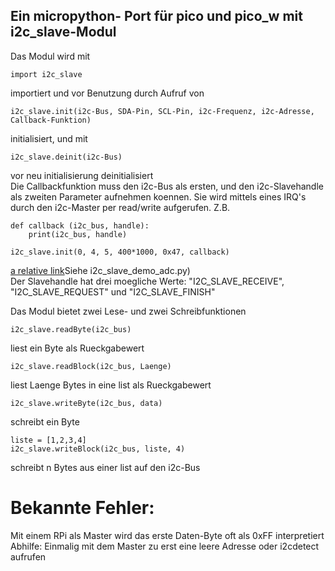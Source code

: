 ## Ein micropython- Port für pico und pico_w mit i2c_slave-Modul
Das Modul wird mit 
```
import i2c_slave
```
importiert und vor Benutzung durch Aufruf von
```
i2c_slave.init(i2c-Bus, SDA-Pin, SCL-Pin, i2c-Frequenz, i2c-Adresse, Callback-Funktion)
```
initialisiert, und mit
```
i2c_slave.deinit(i2c-Bus)
```
vor neu initialisierung deinitialisiert\
Die Callbackfunktion muss den i2c-Bus als ersten, und den i2c-Slavehandle als zweiten Parameter aufnehmen koennen. Sie wird mittels eines IRQ's durch den i2c-Master per read/write aufgerufen. Z.B.
```
def callback (i2c_bus, handle):
    print(i2c_bus, handle)

i2c_slave.init(0, 4, 5, 400*1000, 0x47, callback)
```
[a relative link](i2c_slave_demo_adc.py)Siehe i2c_slave_demo_adc.py)\
Der Slavehandle hat drei moegliche Werte: "I2C_SLAVE_RECEIVE", "I2C_SLAVE_REQUEST" und "I2C_SLAVE_FINISH"

Das Modul bietet zwei Lese- und zwei Schreibfunktionen
```
i2c_slave.readByte(i2c_bus)
```
liest ein Byte als Rueckgabewert
```
i2c_slave.readBlock(i2c_bus, Laenge) 
```
liest Laenge Bytes in eine list als Rueckgabewert
```
i2c_slave.writeByte(i2c_bus, data)
```
schreibt ein Byte
```
liste = [1,2,3,4]
i2c_slave.writeBlock(i2c_bus, liste, 4)
```
schreibt n Bytes aus einer list auf den i2c-Bus

# Bekannte Fehler:
Mit einem RPi als Master wird das erste Daten-Byte oft als 0xFF interpretiert
Abhilfe: Einmalig mit dem Master zu erst eine leere Adresse oder i2cdetect aufrufen
